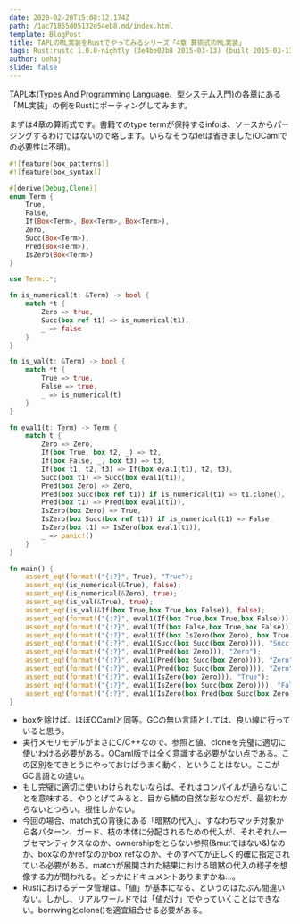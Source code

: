 ```yaml
---
date: 2020-02-20T15:08:12.174Z
path: /1ac71855d05132d54eb8.md/index.html
template: BlogPost
title: TAPLのML実装をRustでやってみるシリーズ「4章 算術式のML実装」
tags: Rust:rustc 1.0.0-nightly (3e4be02b8 2015-03-13) (built 2015-03-13)
author: uehaj
slide: false
---
```

[TAPL本(Types And Programming Language、型システム入門)](http://www.amazon.co.jp/exec/obidos/ASIN/4274069117/uehaj-22/ref=nosim/)の各章にある「ML実装」の例をRustにポーティングしてみます。

まずは4章の算術式です。書籍でのtype termが保持するinfoは、ソースからパージングするわけではないので略します。いらなそうなletは省きました(OCamlでの必要性は不明)。

```rust
#![feature(box_patterns)]
#![feature(box_syntax)]

#[derive(Debug,Clone)]
enum Term {
    True,
    False,
    If(Box<Term>, Box<Term>, Box<Term>),
    Zero,
    Succ(Box<Term>),
    Pred(Box<Term>),
    IsZero(Box<Term>)
}

use Term::*;

fn is_numerical(t: &Term) -> bool {
    match *t {
        Zero => true,
        Succ(box ref t1) => is_numerical(t1),
        _ => false
    }
}

fn is_val(t: &Term) -> bool {
    match *t {
        True => true,
        False => true,
        _ => is_numerical(t)
    }
}

fn eval1(t: Term) -> Term {
    match t {
        Zero => Zero,
        If(box True, box t2, _) => t2,
        If(box False, _, box t3) => t3,
        If(box t1, t2, t3) => If(box eval1(t1), t2, t3),
        Succ(box t1) => Succ(box eval1(t1)),
        Pred(box Zero) => Zero,
        Pred(box Succ(box ref t1)) if is_numerical(t1) => t1.clone(),
        Pred(box t1) => Pred(box eval1(t1)),
        IsZero(box Zero) => True,
        IsZero(box Succ(box ref t1)) if is_numerical(t1) => False,
        IsZero(box t1) => IsZero(box eval1(t1)),
        _ => panic!()
    }
}

fn main() {
    assert_eq!(format!("{:?}", True), "True");
    assert_eq!(is_numerical(&True), false);
    assert_eq!(is_numerical(&Zero), true);
    assert_eq!(is_val(&True), true);
    assert_eq!(is_val(&If(box True,box True,box False)), false);
    assert_eq!(format!("{:?}", eval1(If(box True,box True,box False))), "True");
    assert_eq!(format!("{:?}", eval1(If(box False,box True,box False))), "False");
    assert_eq!(format!("{:?}", eval1(If(box IsZero(box Zero), box True, box False))), "If(True, True, False)");
    assert_eq!(format!("{:?}", eval1(Succ(box Succ(box Zero)))), "Succ(Succ(Zero))");
    assert_eq!(format!("{:?}", eval1(Pred(box Zero))), "Zero");
    assert_eq!(format!("{:?}", eval1(Pred(box Succ(box Zero)))), "Zero");
    assert_eq!(format!("{:?}", eval1(Pred(box Succ(box Zero)))), "Zero");
    assert_eq!(format!("{:?}", eval1(IsZero(box Zero))), "True");
    assert_eq!(format!("{:?}", eval1(IsZero(box Succ(box Zero)))), "False");
    assert_eq!(format!("{:?}", eval1(IsZero(box Pred(box Succ(box Zero))))), "IsZero(Zero)");
}
```

* boxを除けば、ほぼOCamlと同等。GCの無い言語としては、良い線に行っていると思う。
* 実行メモリモデルがまさにC/C++なので、参照と値、cloneを完璧に適切に使いわける必要がある。OCaml版では全く意識する必要がない点である。この区別をてきとうにやっておけばうまく動く、ということはない。ここがGC言語との違い。
 * もし完璧に適切に使いわけられないならば、それはコンパイルが通らないことを意味する。やりとげてみると、目から鱗の自然な形なのだが、最初わからないとつらい。根性しかない。
 * 今回の場合、match式の背後にある「暗黙の代入」、すなわちマッチ対象から各パターン、ガード、枝の本体に分配されるための代入が、それぞれムーブセマンティクスなのか、ownershipをとらない参照(&mutではない&)なのか、boxなのかrefなのかbox refなのか、そのすべてが正しく的確に指定されている必要がある。matchが展開された結果における暗黙の代入の様子を想像する力が問われる。どっかにドキュメントありますかね…。
 * Rustにおけるデータ管理は、「値」が基本になる、というのはたぶん間違いない。しかし、リアルワールドでは「値だけ」でやっていくことはできない。borrwingとclone()を適宜組合せる必要がある。


